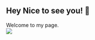 
## Hey Nice to see you! :wave:<br/>
Welcome to my page.<br/>
<img src="https://thedevs.network/static/img/posts/you-have-been-using-console-wrong-the-whole-time.jpg"/>




